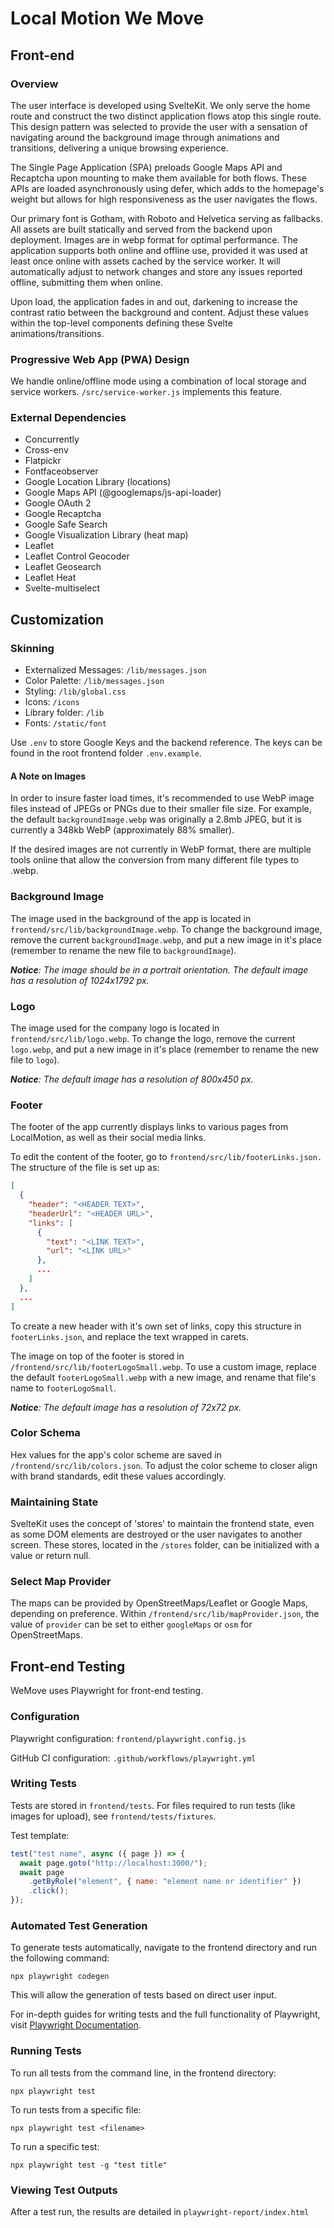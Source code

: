 # Local Motion We Move

## Front-end

### Overview

The user interface is developed using SvelteKit. We only serve the home route and construct the two distinct application flows atop this single route. This design pattern was selected to provide the user with a sensation of navigating around the background image through animations and transitions, delivering a unique browsing experience.

The Single Page Application (SPA) preloads Google Maps API and Recaptcha upon mounting to make them available for both flows. These APIs are loaded asynchronously using defer, which adds to the homepage's weight but allows for high responsiveness as the user navigates the flows.

Our primary font is Gotham, with Roboto and Helvetica serving as fallbacks. All assets are built statically and served from the backend upon deployment. Images are in webp format for optimal performance. The application supports both online and offline use, provided it was used at least once online with assets cached by the service worker. It will automatically adjust to network changes and store any issues reported offline, submitting them when online.

Upon load, the application fades in and out, darkening to increase the contrast ratio between the background and content. Adjust these values within the top-level components defining these Svelte animations/transitions.

### Progressive Web App (PWA) Design

We handle online/offline mode using a combination of local storage and service workers. `/src/service-worker.js` implements this feature.

### External Dependencies

- Concurrently
- Cross-env
- Flatpickr
- Fontfaceobserver
- Google Location Library (locations)
- Google Maps API (@googlemaps/js-api-loader)
- Google OAuth 2
- Google Recaptcha
- Google Safe Search
- Google Visualization Library (heat map)
- Leaflet
- Leaflet Control Geocoder
- Leaflet Geosearch
- Leaflet Heat
- Svelte-multiselect

## Customization

### Skinning

- Externalized Messages: `/lib/messages.json`
- Color Palette: `/lib/messages.json`
- Styling: `/lib/global.css`
- Icons: `/icons`
- Library folder: `/lib`
- Fonts: `/static/font`

Use `.env` to store Google Keys and the backend reference. The keys can be found in the root frontend folder `.env.example`.

#### A Note on Images

In order to insure faster load times, it's recommended to use WebP image files instead of JPEGs or PNGs due to their smaller file size. For example, the default `backgroundImage.webp` was originally a 2.8mb JPEG, but it is currently a 348kb WebP (approximately 88% smaller).

If the desired images are not currently in WebP format, there are multiple tools online that allow the conversion from many different file types to .webp.

### Background Image

The image used in the background of the app is located in `frontend/src/lib/backgroundImage.webp`. To change the background image, remove the current `backgroundImage.webp`, and put a new image in it's place (remember to rename the new file to `backgroundImage`).

***Notice**: The image should be in a portrait orientation. The default image has a resolution of 1024x1792 px.*

### Logo

The image used for the company logo is located in `frontend/src/lib/logo.webp`. To change the logo, remove the current `logo.webp`, and put a new image in it's place (remember to rename the new file to `logo`).

***Notice**: The default image has a resolution of 800x450 px.*

### Footer

The footer of the app currently displays links to various pages from LocalMotion, as well as their social media links.

To edit the content of the footer, go to `frontend/src/lib/footerLinks.json.` The structure of the file is set up as:

```json
[
  {
    "header": "<HEADER TEXT>",
    "headerUrl": "<HEADER URL>",
    "links": [
      {
        "text": "<LINK TEXT>",
        "url": "<LINK URL>"
      },
      ...
    ]
  },
  ...
]
```

To create a new header with it's own set of links, copy this structure in `footerLinks.json`, and replace the text wrapped in carets.

The image on top of the footer is stored in `/frontend/src/lib/footerLogoSmall.webp`. To use a custom image, replace the default `footerLogoSmall.webp` with a new image, and rename that file's name to `footerLogoSmall`. 

***Notice**: The default image has a resolution of 72x72 px.*

### Color Schema

Hex values for the app's color scheme are saved in `/frontend/src/lib/colors.json`. To adjust the color scheme to closer align with brand standards, edit these values accordingly. 

### Maintaining State

SvelteKit uses the concept of 'stores' to maintain the frontend state, even as some DOM elements are destroyed or the user navigates to another screen. These stores, located in the `/stores` folder, can be initialized with a value or return null.

### Select Map Provider

The maps can be provided by OpenStreetMaps/Leaflet or Google Maps, depending on preference. Within `/frontend/src/lib/mapProvider.json`, the value of `provider` can be set to either `googleMaps` or `osm` for OpenStreetMaps.

## Front-end Testing

WeMove uses Playwright for front-end testing.

### Configuration

Playwright configuration: `frontend/playwright.config.js`

GitHub CI configuration: `.github/workflows/playwright.yml`

### Writing Tests

Tests are stored in `frontend/tests`. For files required to run tests (like images for upload), see `frontend/tests/fixtures`.

Test template:

```javascript
test("test name", async ({ page }) => {
  await page.goto("http://localhost:3000/");
  await page
    .getByRole("element", { name: "element name or identifier" })
    .click();
});
```

### Automated Test Generation

To generate tests automatically, navigate to the frontend directory and run the following command:

`npx playwright codegen`

This will allow the generation of tests based on direct user input.

For in-depth guides for writing tests and the full functionality of Playwright, visit [Playwright Documentation](https://playwright.dev/docs/intro).

### Running Tests

To run all tests from the command line, in the frontend directory:

`npx playwright test`

To run tests from a specific file:

`npx playwright test <filename>`

To run a specific test:

`npx playwright test -g "test title"`

### Viewing Test Outputs

After a test run, the results are detailed in `playwright-report/index.html`
